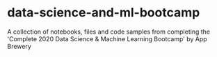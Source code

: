 # data-science-and-ml-bootcamp
A collection of notebooks, files and code samples from completing the 'Complete 2020 Data Science &amp; Machine Learning Bootcamp' by App Brewery
